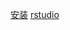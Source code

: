 [安装](https://mirrors.tuna.tsinghua.edu.cn/CRAN/)
[rstudio](https://www.rstudio.com/products/rstudio/download/#download)
